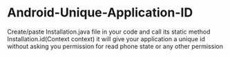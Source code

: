# Android-Unique-Application-ID
Create/paste Installation.java file in your code
and call its static method Installation.id(Context context) it will give your application a unique id without asking you permission
for read phone state or any other permission
